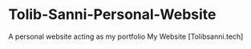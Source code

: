 # Tolib-Sanni-Personal-Website
A personal website acting as my portfolio
My Website [Tolibsanni.tech]
